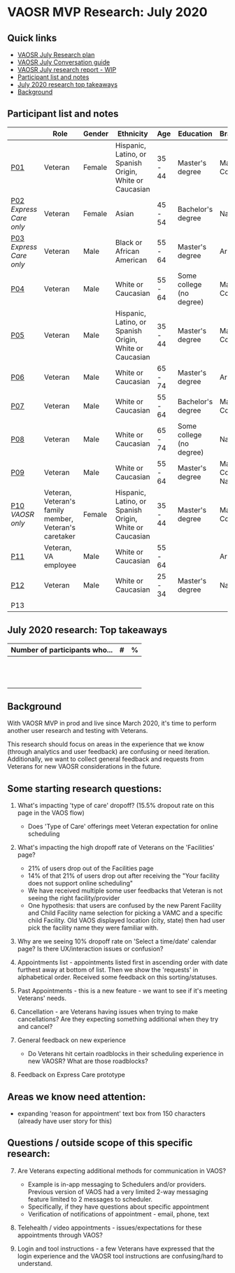 # VAOSR MVP Research: July 2020

## Quick links

- [VAOSR July Research plan](../july-2020-user-research/vaosr-june-research-plan.md)
- [VAOSR July Conversation guide](../july-2020-user-research/vaosr-july-conversation-guide.md)
- [VAOSR July research report - WIP]()
- [Participant list and notes](#participant-list-and-notes)
- [July 2020 research top takeaways](#july-2020-research-top-takeaways)
- [Background](#background)

## Participant list and notes

|                                                              | Role                                                  | Gender | Ethnicity                                               | Age      | Education                | Branch             | Location |
| ------------------------------------------------------------ | ----------------------------------------------------- | ------ | ------------------------------------------------------- | -------- | ------------------------ | ------------------ | -------- |
| [P01](../july-2020-user-research/session-notes/20200709-VAOSR-p01-notes.md) | Veteran                                               | Female | Hispanic, Latino, or Spanish Origin, White or Caucasian | 35 - 44  | Master's degree          | Marine Corps       | WV       |
| [P02](../july-2020-user-research/session-notes/20200709-VAOSR-EC-p02-notes.md)<br />*Express Care only* | Veteran                                               | Female | Asian                                                   | 45 - 54  | Bachelor's degree        | Navy               | CA       |
| [P03](../july-2020-user-research/session-notes/20200710-VAOSR-EC-p03-notes.md)<br />*Express Care only* | Veteran                                               | Male   | Black or African American                               | 55 -  64 | Master's degree          | Army               | MD       |
| [P04](../july-2020-user-research/session-notes/20200713-VAOSR-p04-notes.md) | Veteran                                               | Male   | White or Caucasian                                      | 55 - 64  | Some college (no degree) | Marine Corps       | CA       |
| [P05](../july-2020-user-research/session-notes/20200713-VAOSR-p05-notes.md) | Veteran                                               | Male   | Hispanic, Latino, or Spanish Origin, White or Caucasian | 35 - 44  | Master's degree          | Marine Corps       | MD       |
| [P06](../july-2020-user-research/session-notes/20200715-VAOSR-p06-notes.md) | Veteran                                               | Male   | White or Caucasian                                      | 65 - 74  | Master's degree          | Army               | RI       |
| [P07](../july-2020-user-research/session-notes/20200715-VAOSR-p07-notes.md) | Veteran                                               | Male   | White or Caucasian                                      | 55 - 64  | Bachelor's degree        | Marine Corps       | AR       |
| [P08](../july-2020-user-research/session-notes/20200715-VAOSR-p08-notes.md) | Veteran                                               | Male   | White or Caucasian                                      | 65 - 74  | Some college (no degree) | Navy               | NY       |
| [P09](../july-2020-user-research/session-notes/20200716-VAOSR-p09-notes.md) | Veteran                                               | Male   | White or Caucasian                                      | 55 - 64  | Master's degree          | Marine Corps, Navy | VA       |
| [P10](../july-2020-user-research/session-notes/20200716-VAOSR-p10-notes.md)<br />*VAOSR only* | Veteran, Veteran's family member, Veteran's caretaker | Female | Hispanic, Latino, or Spanish Origin, White or Caucasian | 35 - 44  | Master's degree          | Marine Corps       | WV       |
| [P11](../july-2020-user-research/session-notes/20200716-VAOSR-p11-notes.md) | Veteran, VA employee                                  | Male   | White or Caucasian                                      | 55 - 64  |                          | Army               | MD       |
| [P12](../july-2020-user-research/session-notes/20200717-VAOSR-p12-notes.md) | Veteran                                               | Male   | White or Caucasian                                      | 25 - 34  | Master's degree          | Navy               | VA       |
| P13                                                          |                                                       |        |                                                         |          |                          |                    |          |


## 


## July 2020 research: Top takeaways

| Number of participants who... | #    | %    |
| ----------------------------- | ---- | ---- |
|                               |      |      |
|                               |      |      |
|                               |      |      |
|                               |      |      |
|                               |      |      |
|                               |      |      |
|                               |      |      |
|                               |      |      |
|                               |      |      |
|                               |      |      |
|                               |      |      |
|                               |      |      |



## Background

With VAOSR MVP in prod and live since March 2020, it's time to perform another user research and testing with Veterans.

This research should focus on areas in the experience that we know (through analytics and user feedback) are confusing or need iteration. Additionally, we want to collect general feedback and requests from Veterans for new VAOSR considerations in the future. 

## Some starting research questions:

1. What's impacting 'type of care' dropoff? (15.5% dropout rate on this page in the VAOS flow)
   - Does 'Type of Care' offerings meet Veteran expectation for online scheduling
2. What's impacting the high dropoff rate of Veterans on the 'Facilities' page?
   - 21% of users drop out of the Facilities page
   - 14% of that 21% of users drop out after receiving the "Your facility does not support online scheduling"
   - We have received multiple some user feedbacks that Veteran is not seeing the right facility/provider
   - One hypothesis: that users are confused by the new Parent Facility and Child Facility name selection for picking a VAMC and a specific child Facility. Old VAOS displayed location (city, state) then had user pick the facility name they were familiar with. 
3. Why are we seeing 10% dropoff rate on 'Select a time/date' calendar page? Is there UX/interaction issues or confusion? 
4. Appointments list - appointments listed first in ascending order with date furthest away at bottom of list. Then we show the 'requests' in alphabetical order. Received some feedback on this sorting/statuses. 
5. Past Appointments - this is a new feature - we want to see if it's meeting Veterans' needs. 
6. Cancellation - are Veterans having issues when trying to make cancellations? Are they expecting something additional when they try and cancel?

7. General feedback on new experience 
   - Do Veterans hit certain roadblocks in their scheduling experience in new VAOSR? What are those roadblocks?
8. Feedback on Express Care prototype

## Areas we know need attention:

- expanding 'reason for appointment' text box from 150 characters (already have user story for this)

## Questions / outside scope of this specific research:

7. Are Veterans expecting additional methods for communication in VAOS?
   - Example is in-app messaging to Schedulers and/or providers. Previous version of VAOS had a very limited 2-way messaging feature limited to 2 messages to scheduler. 
   - Specifically, if they have questions about specific appointment
   - Verification of notifications of appointment - email, phone, text 
8. Telehealth / video appointments - issues/expectations for these appointments through VAOS?

9. Login and tool instructions - a few Veterans have expressed that the login experience and the VAOSR tool instructions are confusing/hard to understand. 
